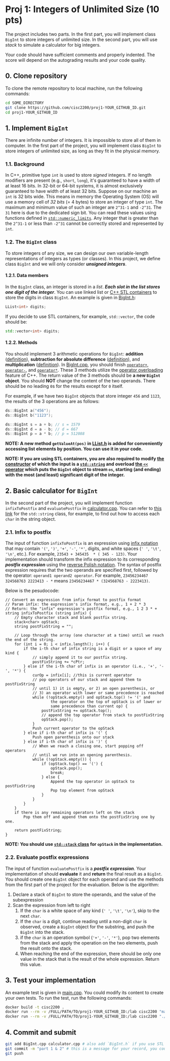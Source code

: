 # Proj 1: Integers of Unlimited Size (10 pts)

The project includes two parts. In the first part, you will implement class `BigInt` to store integers of unlimited size. In the second part, you will use *stack* to simulate a calculator for big integers.

Your code should have sufficient comments and properly indented. The score will depend on the autograding results and your code quality.

## 0. Clone repository

To clone the remote repository to local machine, run the following commands:

```bash
cd SOME_DIRECTORY
git clone https://github.com/cisc2200/proj1-YOUR_GITHUB_ID.git
cd proj1-YOUR_GITHUB_ID
```

## 1. Implement `BigInt`

There are infinite number of integers. It is impossible to store all of them in computer.
In the first part of the project, you will implement class `BigInt` to store integers of unlimited size, as long as they fit in the physical memory.

### 1.1. Background

In C++, primitive type `int` is used to store *signed* integers.
If no length modifiers are present (e.g., `short`, `long`), it's guaranteed to have a width of at least 16 bits.
In 32-bit or 64-bit systems, it is almost exclusively guaranteed to have width of at least 32 bits.
Suppose on our machine an `int` is 32 bits wide.
This means in memory the Operating System (OS) will use a memory cell of *32 bits* (= 4 bytes) to store an integer of type `int`.
The maximum and minimum value of such an integer are `2^31-1` and `-2^31`. The `31` here is due to the dedicated sign bit.
You can read these values using functions defined in [`std::numeric_limits`](http://www.cplusplus.com/reference/limits/numeric_limits/).
Any integer that is greater than the `2^31-1` or less than `-2^31` cannot be correctly stored and represented by `int`.

### 1.2. The `BigInt` class

To store integers of any size, we can design our own variable-length representations of integers as types (or classes).
In this project, we define class `BigInt` and we will only consider ***unsigned integers***.

#### 1.2.1. Data members

In the `BigInt` class, an integer is stored in a *list*. ***Each slot in the list stores one digit of the integer***.
You can use linked list or [C++ STL containers](http://www.cplusplus.com/reference/stl/) to store the digits in class `BigInt`.
An example is given in [BigInt.h](BigInt.h#L11):

```cpp
LList<int> digits;
```

If you decide to use STL containers, for example, `std::vector`, the code should be:

```cpp
std::vector<int> digits;
```

#### 1.2.2. Methods

You should implement 3 arithmetic operations for `BigInt`: **addition** ([definition](https://en.wikipedia.org/wiki/Addition)), **subtraction for absolute difference** ([definition](https://en.wikipedia.org/wiki/Absolute_difference)), and **multiplication** ([definition](https://en.wikipedia.org/wiki/Multiplication)).
In [BigInt.cpp](BigInt.cpp), you should finish [`operator+`](BigInt.cpp#L21), [`operator-`](BigInt.cpp#L29), and [`operator*`](BigInt.cpp#L37). 
These 3 methods utilize the [operator overloading](https://en.cppreference.com/w/cpp/language/operators) feature of C++.
The return value of the 3 methods should be **a new `BigInt` object**. You should **NOT** change the content of the two operands.
There should be no leading `0`s for the results except for `0` itself.

For example, if we have two `BigInt` objects that store integer `456` and `1123`, the results of the 3 operations are as follows:

```cpp
ds::BigInt a("456");
ds::BigInt b("1123");

ds::BigInt s = a + b; // s = 1579
ds::BigInt d = a - b; // d = 667
ds::BigInt p = a * b; // p = 512088
```

**NOTE: A new method `getValueAt(pos)` in [LList.h](LList.h#L128) is added for conveniently accessing list elements by position. You can use it in your code.**

**NOTE: If you are using STL containers, you are also required to modify [the constructor](BigInt.cpp#L7) of which the input is a [`std::string`](http://www.cplusplus.com/reference/string/string/) and overload [the `<<` operator](BigInt.cpp#L14) which puts the `BigInt` object to stream `os`, starting (and ending) with the most (and least) significant digit of the integer.**

## 2. Basic calculator for `BigInt`

In the second part of the project, you will implement function `infixToPostfix` and `evaluatePostfix` in [calculator.cpp](calculator.cpp). You can refer to [this link](http://www.cplusplus.com/reference/string/string/) for the `std::string` class, for example, to find out how to access each `char` in the string object.

### 2.1. Infix to postfix

The input of function `infixToPostfix` is an expression using [infix notation](https://en.wikipedia.org/wiki/Infix_notation) that may contain `'('`, `')'`, `'+'`, `'-'`, `'*'`, digits, and white spaces (`' '`, `'\t'`, `'\n'`, etc.).
For example, `23543 + 345435  * ( 345 - 123)`.
Your implementation should transform the infix expression to its corresponding ***postfix expression*** using the [reverse Polish notation](https://en.wikipedia.org/wiki/Reverse_Polish_notation).
The syntax of postfix expression requires that the two operands are specified first, followed by the operator: `operand1 operand2 operator`. For example, `23456234467 324568763 2223413 - *` means `23456234467 * (324568763 - 2223413)`.

Below is the pesudocode:

```
// Convert an expression from infix format to postfix format
// Param infix: the expression's infix format, e.g., 1 + 2 * 3
// Return: the "infix" expression's postfix format, e.g., 1 2 3 * +
string infixToPostfix (string infix) {
    // Empty character stack and blank postfix string.
    stack<char> opStack;
    string postFixString = "";

    // Loop through the array (one character at a time) until we reach the end of the string.
    for (int i = 0; i < infix.length(); i++) {
        if the i-th char of infix string is a digit or a space of any kind {
            // simply append it to our postfix string.
            postFixString += *cPtr;
        } else if the i-th char of infix is an operator (i.e., '+', '-', '*') {
            curOp = infix[i]; //this is current operator
            // pop operators of our stack and append them to postFixString
            // until 1) it is empty, or 2) an open parenthesis, or
            // 3) an operator with lower or same precedence is reached
            while (!opStack.empty() and opStack.top() != '(' and
                    the operator on the top of opStack is of lower or
                    same precedence than current op) {
                postFixString += opStack.top();
                // append the top operator from stack to postFixString
                opStack.pop();
            }
            Push current operator to the opStack
        } else if i-th char of infix is '(' {
            Push open parenthesis onto our stack
        } else if i-th char of infix is ')' {
            // When we reach a closing one, start popping off operators
            // until we run into an opening parenthesis.
            while (!opStack.empty()) {
                if (opStack.top() == '(') {
                    opStack.pop();
                    break;
                } else {
                    Append the top operator in opStack to postFixString
                    Pop top element from opStack
                }
            }
        }
    }
    if there is any remaining operators left on the stack
        Pop them off and append them onto the postFixString one by one.

    return postFixString;
}
```

**NOTE: You should use [`std::stack` class](http://www.cplusplus.com/reference/stack/stack/) for `opStack` in the implementation.**


### 2.2. Evaluate postfix expressions


The input of function `evaluatePostfix` is a ***postfix expression***. Your implementation of should **evaluate** it and **return** the final result as a `BigInt`.
You should create one `BigInt` object for each operand and use the methods from the first part of the project for the evaluation.
Below is the algorithm:

1. Declare a stack of `BigInt` to store the operands, and the value of the subexpression
2. Scan the expression from left to right
    1) If the `char` is a white space of any kind (`' '`, `'\t'`, `'\n'`), skip to the next `char`.
    2) If the `char` is a digit, continue reading until a non-digit `char` is observed, create a `BigInt` object for the substring, and push the `BigInt` into the stack.
    3) if the `char` is an operation symbol (`'+'`, `'-'`, `'*'`), pop two elements from the stack and apply the operation on the two elements, push the result onto the stack.
    4) When reaching the end of the expression, there should be only one value in the stack that is the result of the whole expression. Return this value.

## 3. Test your implementation

An example test is given in [main.cpp](main.cpp). You could modify its content to create your own tests.
To run the test, run the following commands:

```bash
docker build -t cisc2200 .
docker run --rm -v /FULL/PATH/TO/proj1-YOUR_GITHUB_ID:/lab cisc2200 "make clean; make" # clean and compile
docker run --rm -v /FULL/PATH/TO/proj1-YOUR_GITHUB_ID:/lab cisc2200 "./main.out" # execute the program
```

## 4. Commit and submit

```bash
git add BigInt.cpp calculator.cpp # also add `BigInt.h` if you use STL
git commit -m "part 1 & 2" # this is a message for your record, you could put anything here
git push
```
